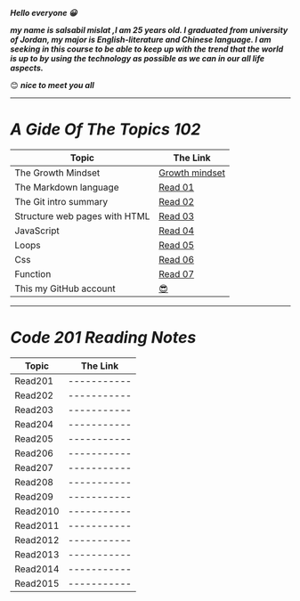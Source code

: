 ***Hello everyone 😀***

***my name is salsabil mislat ,I am 25 years old. I graduated from university of Jordan, my major is English-literature and Chinese language. 
I am seeking in this course to be able to keep up with the trend that the world is up to by using the technology as possible as we can in our all life aspects.***

😊 ***nice to meet you all*** 

__________________

# *A Gide Of The Topics 102*


| Topic      | The Link |
| ----------- | ----------- |
| The Growth Mindset      | [Growth mindset](https://salsabilmislat.github.io/reading-notes/growthmindset)       |
| The Markdown language   | [Read 01](https://salsabilmislat.github.io/reading-notes/Read01)       |
| The Git intro summary | [Read 02](https://salsabilmislat.github.io/reading-notes/Read02) |
| Structure web pages with HTML | [Read 03](https://salsabilmislat.github.io/reading-notes/Read03) |
| JavaScript | [Read 04](https://salsabilmislat.github.io/reading-notes/Read04) | 
| Loops | [Read 05](https://salsabilmislat.github.io/reading-notes/Read05) | 
| Css | [Read 06](https://salsabilmislat.github.io/reading-notes/Read06) | 
| Function |[ Read 07 ](https://salsabilmislat.github.io/reading-notes/Read07)  |
| This my GitHub account |[ 😎 ](https://github.com/salsabilmislat)  |


_____________________________


# *Code 201 Reading Notes*


| Topic      | The Link |
| ----------- | ----------- |
| Read201 | ----------- |
| Read202 | ----------- |
| Read203 | ----------- |
| Read204 | ----------- |
| Read205 | ----------- |
| Read206 | ----------- |
| Read207 | ----------- |
| Read208 | ----------- |
| Read209 | ----------- |
| Read2010 | ----------- |
| Read2011 | ----------- |
| Read2012 | ----------- |
| Read2013 | ----------- |
| Read2014 | ----------- |
| Read2015 | ----------- |

